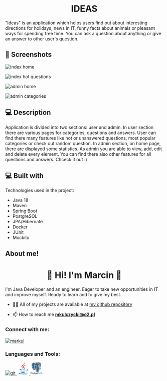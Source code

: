 
<h1 align="center" id="title">IDEAS</h1>

"Ideas" is an application which helps users find out about interesting directions for holidays, news in IT, funny facts about animals or pleasant ways for spending free time. You can ask a question about anything or give an answer to other user's question.

<h2>🚀 Screenshots</h2>

![index home](https://user-images.githubusercontent.com/113288219/205456522-e5722e31-9e27-47ea-9f55-729f21aa3e56.JPG)

![index hot questions](https://user-images.githubusercontent.com/113288219/205456524-a88c37b1-18b0-4e6c-a88f-4d15547fcc4c.JPG)

![admin home](https://user-images.githubusercontent.com/113288219/205456531-748ccc0f-5a7e-43fe-8163-1f21a25dfc3b.JPG)

![admin categories](https://user-images.githubusercontent.com/113288219/205456540-010477c1-c7b1-4f9f-a404-da7e7781e289.JPG)


<h2>💻 Description</h2>

Application is divided into two sections: user and admin. In user section there are various pages for categories, questions and answers. User can find there many features like hot or unanswered questions, most popular categories or check out random question. In admin section, on home page, there are displayed some statistics. As admin you are able to view, add, edit and delete every element. You can find there also other features for all questions and answers. Chceck it out :)


<h2>💻 Built with</h2>

Technologies used in the project:

*   Java 18
*   Maven
*   Spring Boot
*   PostgreSQL
*   JPA/Hibernate
*   Docker
*   JUnit
*   Mockito

<h2>About me!</h2>
<h1 align="center">👋 Hi! I'm Marcin 👋</h1>
I'm Java Developer and an engineer. Eager to take new opportunities in IT and improve myself. Ready to learn and to give my best.

- 👨‍💻 All of my projects are available at [my github repository](https://github.com/Marun5?tab=repositories)

- 📫 How to reach me **mkulczycki@o2.pl**

<h3 align="left">Connect with me:</h3>
<p align="left">
<a href="https://linkedin.com/in/markul" target="blank"><img align="center" src="https://raw.githubusercontent.com/rahuldkjain/github-profile-readme-generator/master/src/images/icons/Social/linked-in-alt.svg" alt="markul" height="30" width="40" /></a>
</p>

<h3 align="left">Languages and Tools:</h3>
<p align="left"> <a href="https://git-scm.com/" target="_blank" rel="noreferrer"> <img src="https://www.vectorlogo.zone/logos/git-scm/git-scm-icon.svg" alt="git" width="40" height="40"/> </a> <a href="https://www.java.com" target="_blank" rel="noreferrer"> <img src="https://raw.githubusercontent.com/devicons/devicon/master/icons/java/java-original.svg" alt="java" width="40" height="40"/> </a>  <a href="https://www.postgresql.org" target="_blank" rel="noreferrer"> <img src="https://raw.githubusercontent.com/devicons/devicon/master/icons/postgresql/postgresql-original-wordmark.svg" alt="postgresql" width="40" height="40"/> </a> </p>
